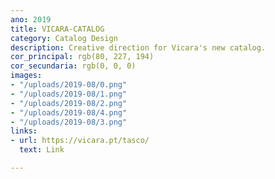 ```yaml
---
ano: 2019
title: VICARA-CATALOG
category: Catalog Design
description: Creative direction for Vicara's new catalog.
cor_principal: rgb(80, 227, 194)
cor_secundaria: rgb(0, 0, 0)
images:
- "/uploads/2019-08/0.png"
- "/uploads/2019-08/1.png"
- "/uploads/2019-08/2.png"
- "/uploads/2019-08/4.png"
- "/uploads/2019-08/3.png"
links:
- url: https://vicara.pt/tasco/
  text: Link

---
```

